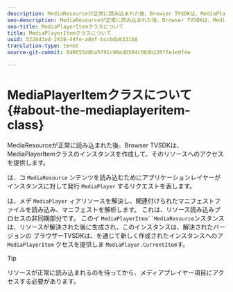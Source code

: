 ```yaml
---
description: MediaResourceが正常に読み込まれた後、Browser TVSDKは、MediaPlayerItemクラスのインスタンスを作成して、そのリソースへのアクセスを提供します。
seo-description: MediaResourceが正常に読み込まれた後、Browser TVSDKは、MediaPlayerItemクラスのインスタンスを作成して、そのリソースへのアクセスを提供します。
seo-title: MediaPlayerItemクラスについて
title: MediaPlayerItemクラスについて
uuid: 5226d3ad-2438-44fe-a8ef-bcc0da8331b8
translation-type: tm+mt
source-git-commit: 040655d8ba5f91c98ed0584c08db226ffe1e0f4e

---
```



# MediaPlayerItemクラスについて{#about-the-mediaplayeritem-class}

MediaResourceが正常に読み込まれた後、Browser TVSDKは、MediaPlayerItemクラスのインスタンスを作成して、そのリソースへのアクセスを提供します。

は、コ `MediaResource` ンテンツを読み込むためにアプリケーションレイヤーがインスタンスに対して発行 `MediaPlayer` するリクエストを表します。

は、メデ `MediaPlayer` ィアリソースを解決し、関連付けられたマニフェストファイルを読み込み、マニフェストを解析します。 これは、リソース読み込みプロセスの非同期部分です。 このイ `MediaPlayerItem``MediaResource`ンスタンスは、リソースが解決された後に生成され、このインスタンスは、解決されたバージョンの ブラウザーTVSDKは、を通じて新しく作成されたインスタンスへのア `MediaPlayerItem` クセスを提供しま `MediaPlayer.CurrentItem`す。

>[!TIP]
>
>リソースが正常に読み込まれるのを待ってから、メディアプレイヤー項目にアクセスする必要があります。

